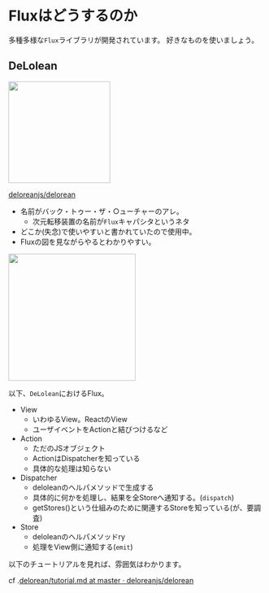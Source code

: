 # Fluxはどうするのか

多種多様な`Flux`ライブラリが開発されています。
好きなものを使いましょう。

## DeLolean

<img src="http://i.gyazo.com/b83a8ce1c2f523b4d2e04528a57f0084.png" width="200px"/>

[deloreanjs/delorean](https://github.com/deloreanjs/delorean)

- 名前がバック・トゥー・ザ・○ューチャーのアレ。
    - 次元転移装置の名前が`Flux`キャパシタというネタ
- どこか(失念)で使いやすいと書かれていたので使用中。
- Fluxの図を見ながらやるとわかりやすい。

<img src="http://facebook.github.io/flux/img/flux-simple-f8-diagram-explained-1300w.png" width="250px" />

以下、`DeLolean`におけるFlux。

- View
    - いわゆるView。ReactのView
    - ユーザイベントをActionと結びつけるなど
- Action
    - ただのJSオブジェクト
    - ActionはDispatcherを知っている
    - 具体的な処理は知らない
- Dispatcher
    - deloleanのヘルパメソッドで生成する
    - 具体的に何かを処理し、結果を全Storeへ通知する。(`dispatch`)
    - getStores()という仕組みのために関連するStoreを知っている(が、要調査)
- Store
    - deloleanのヘルパメソッドry
    - 処理をView側に通知する(`emit`)

以下のチュートリアルを見れば、雰囲気はわかります。

cf .[delorean/tutorial.md at master · deloreanjs/delorean](https://github.com/deloreanjs/delorean/blob/master/docs/tutorial.md)
